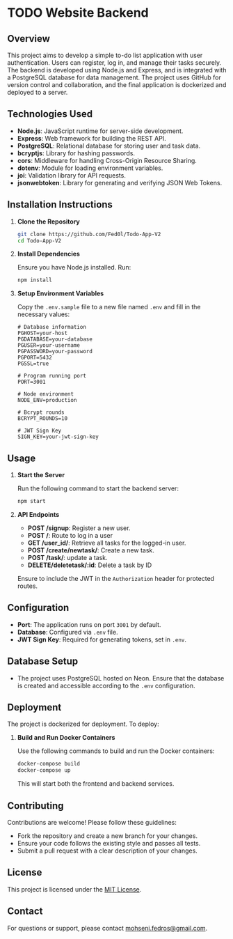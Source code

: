# TODO Website Backend

## Overview

This project aims to develop a simple to-do list application with user authentication. Users can register, log in, and manage their tasks securely. The backend is developed using Node.js and Express, and is integrated with a PostgreSQL database for data management. The project uses GitHub for version control and collaboration, and the final application is dockerized and deployed to a server.

## Technologies Used

- **Node.js**: JavaScript runtime for server-side development.
- **Express**: Web framework for building the REST API.
- **PostgreSQL**: Relational database for storing user and task data.
- **bcryptjs**: Library for hashing passwords.
- **cors**: Middleware for handling Cross-Origin Resource Sharing.
- **dotenv**: Module for loading environment variables.
- **joi**: Validation library for API requests.
- **jsonwebtoken**: Library for generating and verifying JSON Web Tokens.

## Installation Instructions

1. **Clone the Repository**

   ```bash
   git clone https://github.com/Fed0l/Todo-App-V2
   cd Todo-App-V2
   ```

2. **Install Dependencies**

   Ensure you have Node.js installed. Run:

   ```bash
   npm install
   ```

3. **Setup Environment Variables**

   Copy the `.env.sample` file to a new file named `.env` and fill in the necessary values:

   ```plaintext
   # Database information
   PGHOST=your-host
   PGDATABASE=your-database
   PGUSER=your-username
   PGPASSWORD=your-password
   PGPORT=5432
   PGSSL=true

   # Program running port
   PORT=3001

   # Node environment
   NODE_ENV=production

   # Bcrypt rounds
   BCRYPT_ROUNDS=10

   # JWT Sign Key
   SIGN_KEY=your-jwt-sign-key
   ```

## Usage

1. **Start the Server**

   Run the following command to start the backend server:

   ```bash
   npm start
   ```

2. **API Endpoints**

   - **POST /signup**: Register a new user.
   - **POST /**: Route to log in a user
   - **GET /user_id/**: Retrieve all tasks for the logged-in user.
   - **POST /create/newtask/**: Create a new task.
   - **POST /task/**: update a task.
   - **DELETE/deletetask/:id**: Delete a task by ID

   Ensure to include the JWT in the `Authorization` header for protected routes.

## Configuration

- **Port**: The application runs on port `3001` by default.
- **Database**: Configured via `.env` file.
- **JWT Sign Key**: Required for generating tokens, set in `.env`.

## Database Setup

- The project uses PostgreSQL hosted on Neon. Ensure that the database is created and accessible according to the `.env` configuration.


## Deployment

The project is dockerized for deployment. To deploy:

1. **Build and Run Docker Containers**

   Use the following commands to build and run the Docker containers:

   ```bash
   docker-compose build
   docker-compose up
   ```

   This will start both the frontend and backend services.

## Contributing

Contributions are welcome! Please follow these guidelines:

- Fork the repository and create a new branch for your changes.
- Ensure your code follows the existing style and passes all tests.
- Submit a pull request with a clear description of your changes.

## License

This project is licensed under the [MIT License](LICENSE).

## Contact

For questions or support, please contact [mohseni.fedros@gmail.com](mailto:mohseni.fedros@gmail.com).
